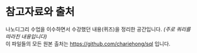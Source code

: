 # 참고자료와 출처
나노디그리 수업을 이수하면서 수강했던 내용(퀴즈)을 정리한 공간입니다.
*(주로 쿼리를 따라친 내용입니다)*  
이 파일들의 모든 원본 출처는 https://github.com/chariehong/sql 입니다.

